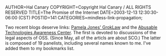 AUTHOR=Hal Canary
COPYRIGHT=Copyright Hal Canary / ALL RIGHTS RESERVED
TITLE=The Promise of the Internet
DATE=2003-12-13 12:30:30-06:00 (CST)
POSTID=141
CATEGORIES=mindless-link-propagation;

Two recent blogs deserve links: [Pamela Jones' GrokLaw](http://groklaw.net/) and the [Abusable Technologies Awareness Center](http://www.abusabletech.org/). The first is devoted to discussions of the legal aspects of OSS. (Since May, all of the articls are about SCO.) The latter is composed of 19 panelists, including several names known to me. I've added them to my bookmarks list.
